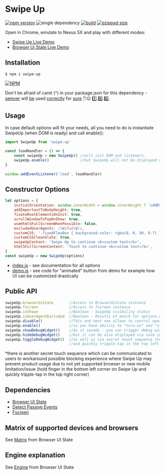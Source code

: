 # Swipe Up
[![npm version](https://badge.fury.io/js/swipe-up.svg)](https://badge.fury.io/js/swipe-up) 
![single dependency](https://david-dm.org/TheBit/swipe-up.svg) 
[![build](https://travis-ci.org/device-hackers/swipe-up.svg?branch=master)](https://travis-ci.org/device-hackers/swipe-up)
[![gzipped size](http://img.badgesize.io/https://unpkg.com/swipe-up?compression=gzip)](https://unpkg.com/swipe-up)

Open in Chrome, emulate to Nexus 5X and play with different modes:
- [Swipe Up Live Demo](http://swipe-up.surge.sh/) 
- [Browser Ui State Live Demo](http://browser-ui-state.surge.sh/)

## Installation
```shell
$ npm i swipe-up
```
[![NPM](https://nodei.co/npm/swipe-up.png?downloads=true&downloadRank=true&stars=true)](https://nodei.co/npm/swipe-up/)

Don't be afraid of caret (^) in your package.json for this dependency - [semver](http://semver.org/) will 
[be](https://adambard.com/blog/on-library-versioning/) used 
[correctly](https://bytearcher.com/articles/semver-explained-why-theres-a-caret-in-my-package-json/) for 
[sure](https://medium.com/front-end-developers/versioning-you-re-doing-it-wrong-5522bb46431) 
:hand::expressionless: :one:.:zero:.:zero:.

## Usage
In case default options will fit your needs, all you need to do is instantiate SwipeUp (when DOM is ready) and call enable():

```javascript
import SwipeUp from 'swipe-up'
  
const loadHandler = () => {
    const swipeUp = new SwipeUp() //will init DOM and listeners,
    swipeUp.enable()              //but SwipeUp will not be displayed until you enable it explicitly 
}
  
window.addEventListener('load', loadHandler)
```

## Constructor Options
```javascript
let options = {
    initialOrientation: window.innerWidth > window.innerHeight ? 'LANDSCAPE' : 'PORTRAIT',
    addImportantToBodyHeight: true,
    fixateRootElementsOnInit: true,
    scrollWindowToTopOnShow: true,
    useHtml5FullScreenWhenPossible: false,
    excludedUserAgents: /\WiPad\W/i,
    customCSS: '.fixedFlexBox { background-color: rgba(0, 0, 50, 0.7) }',
    customCSSCleanSlate: true,
    swipeUpContent: 'Swipe Up to continue <b>custom text</b>',
    html5FullScreenContent: 'Touch to continue <b>custom text</b>',
}
const swipeUp = new SwipeUp(options)
```
- [index.js](https://github.com/device-hackers/swipe-up/blob/master/src/swipe-up/index.js) - 
see documentation for all options
- [demo.js](https://github.com/device-hackers/swipe-up/blob/master/src/demo/index.js) -
see code for "animated" button from demo for example how UI can be customized drastically

## Public API
```javascript
swipeUp.browserUiState       //Access to BrowserUiState instance
swipeUp.fscreen              //Access to fscreen instance
swipeUp.isShown              //Boolean - SwipeUp visibility status 
swipeUp.isUserAgentExcluded  //Boolean - Results of match for options.excludedUserAgents 
swipeUp.disable()            //This and next one allows to control operational mode of SwipeUp,
swipeUp.enable()             //so you have ability to "turn-on" and "off" SwipeUp functioning according to your needs
swipeUp.showDebugWidget()    //As it sounds - you can trigger debug widget appearing via API,
swipeUp.hideDebugWidget()    //but it can be also displayed via case insensitive URL param "debugInSwipeUp",
swipeUp.toggleDebugWidget()  //as well as via secret touch sequence (hold finger in the bottom right corner on Swipe Up
                             //and quickly tripple-tap in the top left corner)
```
*there is another secret touch sequence which can be communicated to users to workaround possible blocking experience
where Swipe Up may prevent product usage due to not yet supported browser or new mobile limitation/issue 
(hold finger in the bottom left corner on Swipe Up and quickly tripple-tap in the top right corner)

## Dependencies
- [Browser UI State](https://github.com/device-hackers/browser-ui-state)
- [Detect Passive Events](https://github.com/rafrex/detect-passive-events)
- [Fscreen](https://github.com/rafrex/fscreen)

## Matrix of supported devices and browsers
See [Matrix](https://github.com/device-hackers/browser-ui-state/blob/master/docs/MATRIX.md) from Browser UI State

## Engine explanation
See [Engine](https://github.com/device-hackers/browser-ui-state/blob/master/docs/ENGINE.md) from Browser UI State